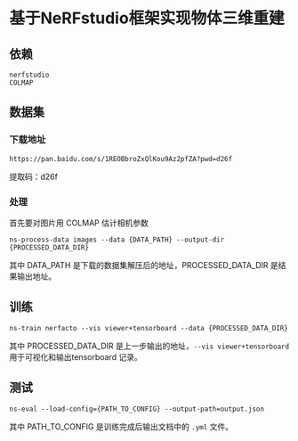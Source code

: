 # 基于NeRFstudio框架实现物体三维重建

## 依赖

```
nerfstudio
COLMAP
```

## 数据集

### 下载地址

```
https://pan.baidu.com/s/1REOBbroZxQlKou9Az2pfZA?pwd=d26f
```
提取码：d26f
### 处理

首先要对图片用 COLMAP 估计相机参数

```
ns-process-data images --data {DATA_PATH} --output-dir {PROCESSED_DATA_DIR}
```

其中 DATA_PATH 是下载的数据集解压后的地址，PROCESSED_DATA_DIR 是结果输出地址。

## 训练

```
ns-train nerfacto --vis viewer+tensorboard --data {PROCESSED_DATA_DIR}
```
其中 PROCESSED_DATA_DIR 是上一步输出的地址，```--vis viewer+tensorboard``` 用于可视化和输出tensorboard 记录。

## 测试

```
ns-eval --load-config={PATH_TO_CONFIG} --output-path=output.json
```

其中 PATH_TO_CONFIG 是训练完成后输出文档中的 ```.yml``` 文件。